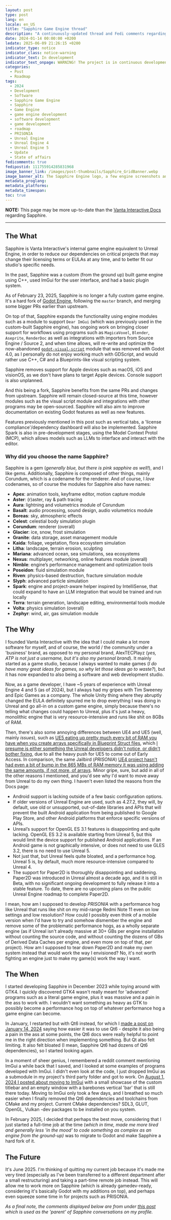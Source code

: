 ```yaml
---
layout: post
type: post
lang: en
locale: en_US
title: "Sapphire Game Engine thread"
description: "A continuously-updated thread and Fedi comments regarding Sapphire."
date: 2024-01-14 00:00:00 +0200
ledate: 2025-06-09 21:26:15 +0200
indicator_type: notice
indicator_class: notice-warning
indicator_text: In development
indicator_text_onpage: WARNING! The project is in continuous development
categories:
  - Post
  - Roadmap
tags:
  - 2024
  - Development
  - Software
  - Sapphire Game Engine
  - Sapphire
  - Game Engine
  - game engine development
  - software development
  - game development
  - roadmap
  - PRISONIA
  - Unreal Engine
  - Unreal Engine 4
  - Unreal Engine 5
  - Update
  - State of affairs
fedicomments: true
fedipostid: 111755914285831968
image_banner_link: /images/post-thumbnails/Sapphire_GridBanner.webp
image_banner_alt: The Sapphire Engine logo, a few engine screenshots and VSCode laid on a dark gray grid background at an angle.
metadata_proglang:
metadata_platforms:
metadata_timespan:
toc: true
---
```


**NOTE:** This page may be more up-to-date than the [Vanta Interactive Docs](https://docs.vantainteractive.com/en/sapphire/) regarding Sapphire.

---

## The What

Sapphire is Vanta Interactive's internal game engine equivalent to Unreal Engine, in order to reduce our dependencies on critical projects that may change their licensing terms or EULAs at any time, and to better fit our studio's specific needs. 

In the past, Sapphire was a custom (from the ground up) built game engine using C++, used ImGui for the user interface, and had a basic plugin system.

As of February 23, 2025, Sapphire is no longer a fully custom game engine. It's a hard fork of [Godot Engine](https://github.com/godotengine/godot), following the `master` branch, and merging some bigger PRs earlier than upstream.

On top of that, Sapphire expands the functionality using engine modules such as a module to support `Dear ImGui` (which was previously used in the custom-built Sapphire engine), has ongoing work on bringing closer support for workflows using programs such as `MagicaVoxel`, `Blender`, `Aseprite`, `RenderDoc` as well as integrations with importers from Source Engine / Source 2, and when time allows, will re-write and optimize the now-abandoned [`godot-visual-script`](https://github.com/godotengine/godot-visual-script) module that was removed with Godot 4.0, as I personally do not enjoy working much with GDScript, and would rather use C++, C# and a Blueprints-like visual scripting system.

Sapphire removes support for Apple devices such as macOS, iOS and visionOS, as we don't have plans to target Apple devices. Console support is also unplanned.

And this being a fork, Sapphire benefits from the same PRs and changes from upstream. Sapphire will remain closed-source at this time, however modules such as the visual script module and integrations with other programs may be open-sourced. Sapphire will also aim to improve documentation on existing Godot features as well as new features.

Features previously mentioned in this post such as vertical tabs, a 'license compliance'/dependency dashboard will also be implemented. Sapphire Spark is also in pre-development stages, using the Model Context Protol (MCP), which allows models such as LLMs to interface and interact with the editor.

### Why did you choose the name Sapphire?

Sapphire is a gem (*generally blue, but there is pink sapphire as well!*), and I like gems. Additionally, Sapphire is composed of other things, mainly Corundum, which is a codename for the renderer. And of course, I *love* codenames, so of course the modules for Sapphire also have names:

- **Apex**: animation tools, keyframe editor, motion capture module
- **Aster**: (r)aster, ray & path tracing
- **Aura**: lightning and volumetrics module of Corundum
- **Basalt**: audio processing, sound design, audio volumetrics module
- **Boreas**: sky, atmospheric effects
- **Celest**: celestial body simulation plugin
- **Corundum**: renderer (overall)
- **Glacier**: ice, snow, frost simulation
- **Granite**: data storage, asset management module
- **Kaida**: foliage, vegetation, flora ecosystem simulation
- **Litha**: landscape, terrain erosion, sculpting
- **Mariana**: advanced ocean, sea simulations, sea ecosystems
- **Nexus**: multiplayer, networking, online features module (overall)
- **Nimble**: engine’s performance management and optimization tools
- **Poseidon**: fluid simulation module
- **Riven**: physics-based destruction, fracture simulation module
- **Slyph**: advanced particle simulation
- **Spark**: engine and project-aware helper inspired by IntelliSense, that could expand to have an LLM integration that would be trained and run locally
- **Terra**: terrain generation, landscape editing, environmental tools module
- **Volta**: physics simulation (overall)
- **Zephyr**: wind, air, gas simulation module

## The Why

I founded Vanta Interactive with the idea that I could make a lot more software for myself, and of course, the world / the community under a 'business' brand, as opposed to my personal brand, AlexTECPlayz (*yes, ATP is not just a username, but it's also my personal brand*). It mainly started as a game studio, because I always wanted to make games (*I do have many great ideas for games, so why let those ideas go to waste?*), but it has now expanded to also being a software and web development studio. 

Now, as a game developer, I have ~5 years of experience with Unreal Engine 4 and 5 (as of 2024), but I always had my gripes with Tim Sweeney and Epic Games as a company. The whole Unity thing where they abruptly changed the EULA definitely spurred me to drop everything I was doing in Unreal and go all-in on a custom game engine, simply because there's no telling what changes could happen to Unreal, plus it's just a heavy, monolithic engine that is very resource-intensive and runs like shit on 8GBs of RAM.

Then, there's also some annoying differences between UE4 and UE5 (well, mainly *issues*), such as [UE5 eating up pretty much every bit of RAM you have when you create arrays specifically in Blueprint Struct files](https://techhub.social/@alextecplayz/112287504699406857), which [I presume is either something the Unreal developers didn't notice, or didn't bother fixing](https://techhub.social/@alextecplayz/112287777281507338), due to all the heavy push for UE5 to come out of Early Access. In comparison, the same Jailbird (*PRISONIA*) [UE4 project hasn't had even a bit of bump in the 865 MBs of RAM memory it was using adding the same amounts, if not more, of arrays](https://techhub.social/@alextecplayz/112287712283058467). Minor gripe, sure, but add in all of the other reasons I mentioned, and you'd see why I'd want to move away from Unreal to do my own thing. I haven't even listed the reasons from the Docs page:

- Android support is lacking outside of a few basic configuration options.
- If older versions of Unreal Engine are used, such as 4.27.2, they will, by default, use old or unsupported, out-of-date libraries and APIs that will prevent the built Android application from being published to Google Play Store, and other Android platforms that enforce specific versions of APIs.
- Unreal’s support for OpenGL ES 3.1 features is disappointing and quite lacking. OpenGL ES 3.2 is available starting from Unreal 5, but this would limit the device support for published Android applications. If an Android game is not graphically intensive, or does not need to use GLES 3.2, there is no need to use Unreal 5.
- Not just that, but Unreal feels quite bloated, and a performance hog. Unreal 5 is, by default, much more resource-intensive compared to Unreal 4.
- The support for Paper2D is thoroughly disappointing and saddening. Paper2D was introduced in Unreal almost a decade ago, and it is still in Beta, with no significant ongoing development to fully release it into a stable feature. To date, there are no upcoming plans on the public Unreal Engine roadmap to complete Paper2D.

I mean, how am I supposed to develop *PRISONIA* with a performance hog like Unreal that runs like shit on my mid-range Redmi Note 11 even on low settings and low resolution? How could I possibly even think of a mobile version when I'd have to try and somehow dismember the engine and remove some of the problematic performance hogs, as a wholly separate engine (as if Unreal isn't already massive at 30+ GBs per engine installation without counting the source code, and without counting the dozens of GBs of Derived Data Caches per engine, and even more on top of that, per project). How am I supposed to tear down Paper2D and make my own system instead that would work the way I envisioned? No, it's not worth fighting an engine just to make my game(s) work the way I want.

## The When

I started developing Sapphire in December 2023 while toying around with GTK4. I quickly discovered GTK4 wasn't really meant for 'advanced' programs such as a literal game engine, plus it was massive and a pain in the ass to work with. I wouldn't want something as heavy as GTK to possibly become a performance hog on top of whatever performance hog a game engine can become.

In January, I restarted but with Qt6 instead, for which I [made a post on January 14, 2024](https://techhub.social/@alextecplayz/111755914285831968) saying how easier it was to use Qt6 - despite it also being a pain in the ass at some points, the Qt6 docs were really helpful to point me in the right direction when implementing something. But Qt also felt limiting. It also felt bloated (I mean, Sapphire Qt6 had dozens of Qt6 dependencies), so I started looking again.

In a moment of sheer genius, I remembered a reddit comment mentioning ImGui a while back that I saved, and I looked at some examples of programs developed with ImGui. I didn't even look at the code, I just dropped ImGui as a submodule in my project's third party folder and got to work. On [August 1, 2024 I posted about moving to ImGui](https://techhub.social/@alextecplayz/112889354792216487) with a small showcase of the custom titlebar and an empty window with a barebones vertical 'bar' that is still there today. Moving to ImGui only took a few days, and I breathed so much easier when I finally removed the Qt6 dependencies and toolchains from CMake and my project. Current CMake dependencies? SDL3, GLUT, OpenGL, Vulkan -dev packages to be installed on you system.

In February 2025, I decided that perhaps the best move, considering that I just started a full-time job at the time (*which in time, made me more tired and generally less 'in the mood' to code something as complex as an engine from the ground-up)* was to migrate to Godot and make Sapphire a hard fork of it.

## The Future

It's June 2025. I'm thinking of quitting my current job because it's made me very tired (especially as I've been transferred to a different department after a small restructuring) and taking a part-time remote job instead. This will allow me to work more on Sapphire (which is already gamedev-ready, considering it's basically Godot with my additions on top), and perhaps even squeeze some time in for projects such as PRISONIA.

*As a final note, the comments displayed below are from under [this post](https://techhub.social/@alextecplayz/111755914285831968) which is used as the 'parent' of Sapphire conversations on my profile.*
